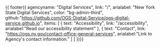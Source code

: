 {{ footer({ 
    agencyname: "Digital Services",
    link: "/",
    arialabel: "New York State Digital Services",
    color: "bg-admin-third",
    github:"https://github.com/OGS-Digital-Service/ogs-digital-service.github.io",
    items: [
    {
      text: "Accessibility",
      link: "/accessibility",
      arialabel:"Read our accessibility statement"
    },
     {
      text: "Contact",
      link: "https://ogs.ny.gov/contact-office-general-services",
      arialabel:"Link to Agency's contact information."
    ]
    ]
      })}}